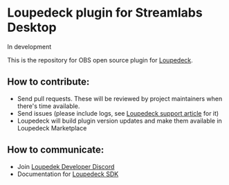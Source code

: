 # Loupedeck plugin for Streamlabs Desktop
In development


This is the repository for OBS open source plugin for [Loupedeck](https://loupedeck.com).

## How to contribute:
- Send pull requests. These will be reviewed by project maintainers when there's time available.
- Send issues  (please include logs, see [Loupedeck support article](https://support.loupedeck.com/loupedeck-logs-collection) for it)
- Loupedeck will build plugin version updates and make them available in Loupedeck Marketplace

## How to communicate:
- Join [Loupedek Developer Discord](https://discord.gg/etJCPZytHg)
- Documentation for [Loupedeck SDK](https://github.com/Loupedeck/PluginSdk/wiki)

